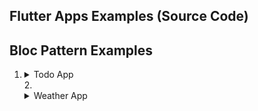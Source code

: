 ## Flutter Apps Examples (Source Code)
## Bloc Pattern Examples
1. <details> 
    <summary>Todo App</summary>

    1. [Cubit + StreamSubscription](https://github.com/MySelfMukund/flutter_weatherapp_cubit_streamsubscription)  
    1. Cubit + Bloc BlocListener  
    1. Bloc + StreamSubscription  
    1. Bloc + Bloc BlocListener

   </details>
   2. <details> 
    <summary>Weather App</summary>

    1. [Cubit + StreamSubscription](https://github.com/MySelfMukund/flutter_weatherapp_cubit_streamsubscription)  
    1. Cubit + Bloc BlocListener  
    1. Bloc + StreamSubscription  
    1. Bloc + Bloc BlocListener

   </details>
